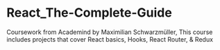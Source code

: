 # React_The-Complete-Guide
Coursework from Academind by Maximilian Schwarzmüller, This course includes projects that cover React basics, Hooks, React Router, &amp; Redux
